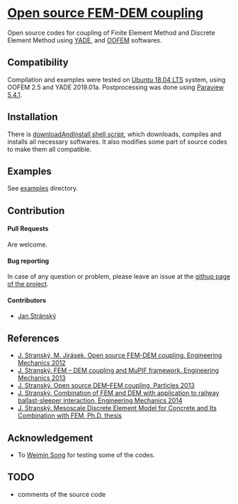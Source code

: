 # [Open source FEM-DEM coupling](https://github.com/stranskyjan/dem-fem-coupling)
Open source codes for coupling of Finite Element Method and Discrete Element Method using
[YADE](http://yade-dem.org),
and
[OOFEM](http://www.oofem.org)
softwares.

## Compatibility
Compilation and examples were tested on [Ubuntu 18.04 LTS](http://www.ubuntu.com/) system,
using OOFEM 2.5
and
YADE 2019.01a.
Postprocessing was done using [Paraview 5.4.1](https://www.paraview.org/).

## Installation
There is [downloadAndInstall shell script](installation/downloadAndInstall.sh), which downloads, compiles and installs all necessary softwares.
It also modifies some part of source codes to make them all compatible.

## Examples
See [examples](examples) directory.

## Contribution
#### Pull Requests
Are welcome.

#### Bug reporting
In case of any question or problem, please leave an issue at the [githup page of the project](https://github.com/stranskyjan/dem-fem-coupling).

#### Contributors
- [Jan Stránský](https://github.com/stranskyjan)

## References
- [J. Stranský, M. Jirásek. Open source FEM-DEM coupling. Engineering Mechanics 2012](http://www.engmech.cz/2012/proceedings/pdf/018_Stransky_J-FT.pdf)
- [J. Stranský. FEM – DEM coupling and MuPIF framework. Engineering Mechanics 2013](http://www.engmech.cz/2013/im/doc/Book_of_EAi.pdf)
- [J. Stranský. Open source DEM–FEM coupling, Particles 2013](http://congress.cimne.com/particles2013/proceedings/full/p182.pdf)
- [J. Stranský. Combination of FEM and DEM with application to railway ballast-sleeper interaction, Engineering Mechanics 2014](http://www.engmech.cz/2014/im/doc/EM2014_proceedings.pdf)
- [J. Stranský. Mesoscale Discrete Element Model for Concrete and Its Combination with FEM, Ph.D. thesis](https://github.com/stranskyjan/phd-thesis)

## Acknowledgement
- To [Weimin Song](https://www.researchgate.net/profile/Weimin_Song)
for testing some of the codes.

## TODO
- comments of the source code
